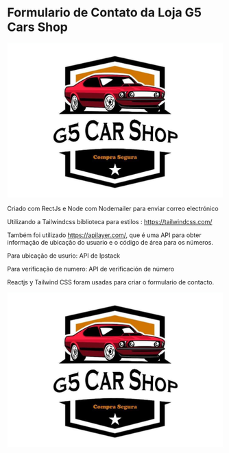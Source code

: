 # Formulario de Contato da Loja G5 Cars Shop
<img src="./formulario-g5-cars-shop/public/formulario-g5-cars-shop.jpg">

Criado com RectJs e Node com Nodemailer para enviar correo electrónico

Utilizando a Tailwindcss biblioteca para estilos : https://tailwindcss.com/

Também foi utilizado https://apilayer.com/, que é uma API para obter informação de ubicação do usuario e o código de área para os números. 

Para ubicação de usurio: API de Ipstack

Para verificação de numero: API de verificación de número

Reactjs y Tailwind CSS foram usadas para criar o formulario de contacto.

<img src="./formulario-g5-cars-shop/public/formulario-g5-cars-shop.jpg">

